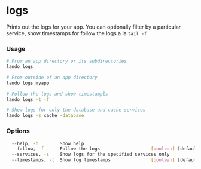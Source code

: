 logs
====

Prints out the logs for your app. You can optionally filter by a particular service,
show timestamps for follow the logs a la `tail -f`

### Usage

```bash
# From an app directory or its subdirectories
lando logs

# From outside of an app directory
lando logs myapp

# Follow the logs and show timestampls
lando logs -t -f

# Show logs for only the database and cache services
lando logs -s cache -database
```

### Options

```bash
  --help, -h        Show help                                          [boolean]
  --follow, -f      Follow the logs                   [boolean] [default: false]
  --services, -s    Show logs for the specified services only            [array]
  --timestamps, -t  Show log timestamps               [boolean] [default: false]
```
